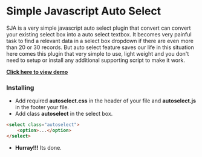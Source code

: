# Simple Javascript Auto Select

SJA is a very simple javascript auto select plugin that convert can convert your existing select box into a auto select textbox.
It becomes very painful task to find a relevant data in a select box dropdown if there are even more than 20 or 30 records. But auto select feature saves our life in this situation here comes this plugin that very simple to use, light weight and you don't need to setup or install any additional supporting script to make it work.

[<b>Click here to view demo</b>](https://sujeetkrsingh.github.io/simple-javascript-autoselect/)

### Installing


- Add required <b>autoselect.css</b> in the header of your file and <b>autoselect.js</b> in the footer your file.
- Add class <b>autoselect</b> in the select box.
```html
<select class="autoselect">
	<option>...</option>
</select>
```
- <b>Hurray!!!</b> Its done.
